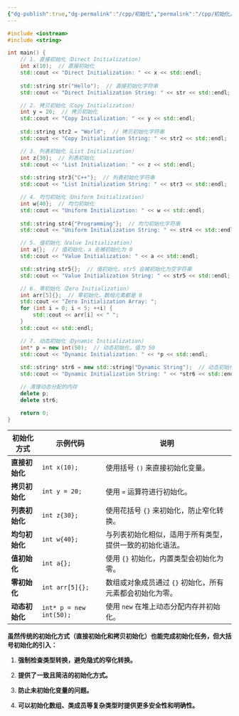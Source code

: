 ```yaml
---
{"dg-publish":true,"dg-permalink":"/cpp/初始化","permalink":"/cpp/初始化/","dgPassFrontmatter":true}
---
```




```cpp
#include <iostream>
#include <string>

int main() {
    // 1. 直接初始化（Direct Initialization）
    int x(10);  // 直接初始化
    std::cout << "Direct Initialization: " << x << std::endl;
    
    std::string str("Hello");  // 直接初始化字符串
    std::cout << "Direct Initialization String: " << str << std::endl;

    // 2. 拷贝初始化（Copy Initialization）
    int y = 20;  // 拷贝初始化
    std::cout << "Copy Initialization: " << y << std::endl;
    
    std::string str2 = "World";  // 拷贝初始化字符串
    std::cout << "Copy Initialization String: " << str2 << std::endl;

    // 3. 列表初始化（List Initialization）
    int z{30};  // 列表初始化
    std::cout << "List Initialization: " << z << std::endl;
    
    std::string str3{"C++"};  // 列表初始化字符串
    std::cout << "List Initialization String: " << str3 << std::endl;

    // 4. 均匀初始化（Uniform Initialization）
    int w{40};  // 均匀初始化
    std::cout << "Uniform Initialization: " << w << std::endl;
    
    std::string str4{"Programming"};  // 均匀初始化字符串
    std::cout << "Uniform Initialization String: " << str4 << std::endl;

    // 5. 值初始化（Value Initialization）
    int a{};  // 值初始化，a 会被初始化为 0
    std::cout << "Value Initialization: " << a << std::endl;

    std::string str5{};  // 值初始化，str5 会被初始化为空字符串
    std::cout << "Value Initialization String: " << str5 << std::endl;

    // 6. 零初始化（Zero Initialization）
    int arr[5]{};  // 零初始化，数组元素都是 0
    std::cout << "Zero Initialization Array: ";
    for (int i = 0; i < 5; ++i) {
        std::cout << arr[i] << " "; 
    }
    std::cout << std::endl;

    // 7. 动态初始化（Dynamic Initialization）
    int* p = new int(50);  // 动态初始化，值为 50
    std::cout << "Dynamic Initialization: " << *p << std::endl;
    
    std::string* str6 = new std::string("Dynamic String");  // 动态初始化字符串
    std::cout << "Dynamic Initialization String: " << *str6 << std::endl;

    // 清理动态分配的内存
    delete p;
    delete str6;

    return 0;
}
```

| 初始化方式     | 示例代码                    | 说明                              |
| --------- | ----------------------- | ------------------------------- |
| **直接初始化** | `int x(10);`            | 使用括号 `()` 来直接初始化变量。             |
| **拷贝初始化** | `int y = 20;`           | 使用 `=` 运算符进行初始化。                |
| **列表初始化** | `int z{30};`            | 使用花括号 `{}` 来初始化，防止窄化转换。         |
| **均匀初始化** | `int w{40};`            | 与列表初始化相似，适用于所有类型，提供一致的初始化语法。    |
| **值初始化**  | `int a{};`              | 使用 `{}` 初始化，内置类型会初始化为零。         |
| **零初始化**  | `int arr[5]{};`         | 数组或对象成员通过 `{}` 初始化，所有元素都会初始化为零。 |
| **动态初始化** | `int* p = new int(50);` | 使用 `new` 在堆上动态分配内存并初始化。         |
**虽然传统的初始化方式（直接初始化和拷贝初始化）也能完成初始化任务，但大括号初始化的引入：**

1. **强制检查类型转换，避免隐式的窄化转换。**

2. **提供了一致且简洁的初始化方式。**

3. **防止未初始化变量的问题。**

4. **可以初始化数组、类成员等复杂类型时提供更多安全性和明确性。**
